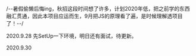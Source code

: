 /--暑假偷懒后悔ing，秋招这段时间想了许多，计划2020年低，把之前学的东西融汇贯通，因此本项目应运而生，9月把JS的原理看了遍，是时候理解透项目了！--/


2020.9.28
  先SetUp一下环境，明日还有面试，待更新。
  
  
2020.9.30
